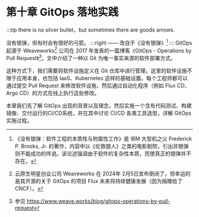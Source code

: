 # 第十章 GitOps 落地实践

:::tip <a/>
there is no silver bullet，but sometimes there are goods arrows.

没有银弹，但有时会有很好的弓箭。
:::right
—— 改自于《没有银弹》[^1]
:::
GitOps 起源于 Weaveworks[^2] 公司在 2017 年发表的一篇博客《GitOps - Operations by Pull Request》[^3]，文中介绍了一种以 Git 为唯一事实来源的软件部署方式。

这种方式下，我们需要将软件设施定义在 Git 仓库中进行管理，这里的软件设施不限于应用本身，也包括 IaaS、Kubernetes 这样的基础设置。每个工程师都可以通过提交 Pull Request 来修改软件设施，然后通过自动化程序（例如 Flux CD、Argo CD）的方式在线上执行这些修改。

本章我们先了解 GitOps 出现的背景以及理念，然后实施一个含有代码测试、构建镜像、交付运行的CI/CD系统，并在其中讨论 CI/CD 各类工具选型，详解 GitOps 实施过程。

[^1]: 《没有银弹：软件工程的本质性与附属性工作》是 IBM 大型机之父 Frederick P. Brooks, Jr. 的著作，内容中以《伦敦狼人》之类的电影剧照，引出非银弹则不能成功的传说。该论述强调由于软件的复杂性本质，而使真正的银弹并不存在。
[^2]: 云原生明星创业公司 Weaveworks 在 2024年 2月5日宣布倒闭了，但幸运的是其开源的关于 GitOps 的项目 Flux 未来将持续健康发展（因为捐赠给了 CNCF）。
[^3]: 参见 https://www.weave.works/blog/gitops-operations-by-pull-request


